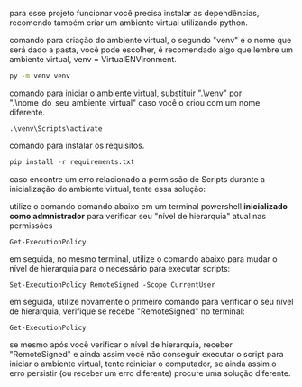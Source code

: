 para esse projeto funcionar você precisa instalar as dependências, recomendo também criar um ambiente virtual utilizando python.

comando para criação do ambiente virtual, o segundo "venv" é o nome que será dado a pasta, 
você pode escolher, é recomendado algo que lembre um ambiente virtual, venv = VirtualENVironment.

```bash
py -m venv venv
```

comando para iniciar o ambiente virtual, substituir ".\venv" por ".\nome_do_seu_ambiente_virtual" caso você o criou com um nome diferente.
```
.\venv\Scripts\activate
```

comando para instalar os requisitos.
```python
pip install -r requirements.txt
```


caso encontre um erro relacionado a permissão de Scripts durante a inicialização do ambiente virtual, tente essa solução:

utilize o comando comando abaixo em um terminal powershell **inicializado como admnistrador** para verificar seu "nível de hierarquia" atual nas permissões
```
Get-ExecutionPolicy
```

em seguida, no mesmo terminal, utilize o comando abaixo para mudar o nível de hierarquia para o necessário para executar scripts:
```
Set-ExecutionPolicy RemoteSigned -Scope CurrentUser
```

em seguida, utilize novamente o primeiro comando para verificar o seu nível de hierarquia, verifique se recebe "RemoteSigned" no terminal:
```
Get-ExecutionPolicy
```

se mesmo após você verificar o nível de hierarquia, receber "RemoteSigned" e ainda assim você não conseguir executar o script para iniciar o ambiente virtual, tente reiniciar o computador, se ainda assim o erro persistir (ou receber um erro diferente) procure uma solução diferente.
